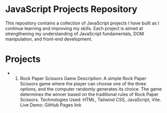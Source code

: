 # JavaScript Projects Repository
This repository contains a collection of JavaScript projects I have built as I continue learning and improving my skills. Each project is aimed at strengthening my understanding of JavaScript fundamentals, DOM manipulation, and front-end development.

# Projects
- 1. Rock Paper Scissors Game
Description: A simple Rock Paper Scissors game where the player can choose one of the three options, and the computer randomly generates its choice. The game determines the winner based on the traditional rules of Rock Paper Scissors.
Technologies Used: HTML, Tailwind CSS, JavaScript, Vite.
Live Demo: GitHub Pages link
